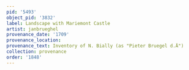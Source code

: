 ```yaml
---
pid: '5493'
object_pid: '3832'
label: Landscape with Mariemont Castle
artist: janbrueghel
provenance_date: '1709'
provenance_location:
provenance_text: Inventory of N. Bially (as "Pieter Bruegel d.Ä")
collection: provenance
order: '1848'
---
```

